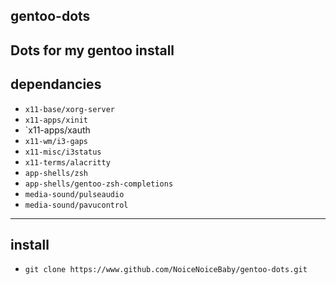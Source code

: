 ## gentoo-dots
Dots for my gentoo install
---
## dependancies 
* `x11-base/xorg-server`
* `x11-apps/xinit`
* `x11-apps/xauth
* `x11-wm/i3-gaps`
* `x11-misc/i3status`
* `x11-terms/alacritty` 
* `app-shells/zsh`
* `app-shells/gentoo-zsh-completions`
* `media-sound/pulseaudio`
* `media-sound/pavucontrol`

---
## install
* `git clone https://www.github.com/NoiceNoiceBaby/gentoo-dots.git`
